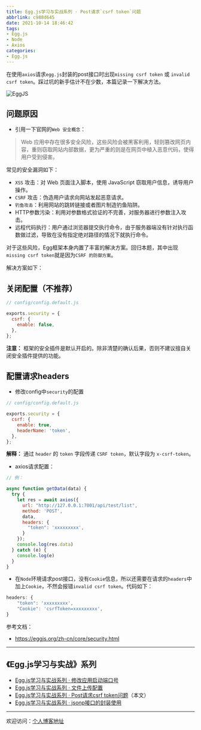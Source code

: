 ```yaml
---
title: Egg.js学习与实战系列 · Post请求`csrf token`问题
abbrlink: c988d645
date: 2021-10-14 18:46:42
tags:
- Egg.js
- Node
- Axios
categories:
- Egg.js
---
```


在使用`axios`请求`egg.js`封装的post接口时出现`missing csrf token` 或 `invalid csrf token`。踩过坑的新手估计不在少数，本篇记录一下解决方法。

![EggJS](https://tiven.cn/static/img/img-post-13-swe1tq6a2wykmnSmmNPuD.jpg)

<!-- more -->

## 问题原因

* 引用一下官网的`Web 安全概念`：

> Web 应用中存在很多安全风险，这些风险会被黑客利用，轻则篡改网页内容，重则窃取网站内部数据，更为严重的则是在网页中植入恶意代码，使得用户受到侵害。

常见的安全漏洞如下： 
* `XSS` 攻击：对 Web 页面注入脚本，使用 JavaScript 窃取用户信息，诱导用户操作。
* `CSRF` 攻击：伪造用户请求向网站发起恶意请求。
* `钓鱼攻击`：利用网站的跳转链接或者图片制造钓鱼陷阱。
* HTTP参数污染：利用对参数格式验证的不完善，对服务器进行参数注入攻击。
* 远程代码执行：用户通过浏览器提交执行命令，由于服务器端没有针对执行函数做过滤，导致在没有指定绝对路径的情况下就执行命令。

对于这些风险，Egg框架本身内置了丰富的解决方案。回归本题，其中出现`missing csrf token`就是因为`CSRF 的防御方案`。

解决方案如下：

## 关闭配置（不推荐）

```js
// config/config.default.js

exports.security = {
  csrf: {
    enable: false,
  },
};
```

**注意：** 框架的安全插件是默认开启的。除非清楚的确认后果，否则不建议擅自关闭安全插件提供的功能。

## 配置请求headers

* 修改config中`security`的配置

```js
// config/config.default.js

exports.security = {
  csrf: {
    enable: true,
    headerName: 'token',
  },
};
```

**解释：** 通过 `header` 的 `token` 字段传递 `CSRF token`，默认字段为 `x-csrf-token`。

* axios请求配置：

```js
// 例：

async function getData(data) {
  try {
    let res = await axios({
      url: "http://127.0.0.1:7001/api/test/list",
      method: 'POST',
      data,
      headers: {
        "token": 'xxxxxxxxx',
      }
    });
    console.log(res.data)
  } catch (e) {
    console.log(e)
  }
}
```

* 在`Node`环境请求post接口，没有`Cookie`信息，所以还需要在请求的`headers`中加上`Cookie`，不然会报错`invalid csrf token`。代码如下：

```js
headers: {
    "token": 'xxxxxxxxx',
    "Cookie": 'csrfToken=xxxxxxxxx',
}
```

参考文档：
* https://eggjs.org/zh-cn/core/security.html

---

## 《Egg.js学习与实战》系列

* [Egg.js学习与实战系列 · 修改应用启动端口号](https://tiven.cn/p/9836898b/ "修改应用启动端口号")
* [Egg.js学习与实战系列 · 文件上传配置](https://tiven.cn/p/a31793d2/ "文件上传配置")
* [Egg.js学习与实战系列 · Post请求csrf token问题](https://tiven.cn/p/c988d645/ "Post请求`csrf token`问题")（本文）
* [Egg.js学习与实战系列 · jsonp接口的封装使用](https://tiven.cn/p/e2d64b18/ "jsonp接口的封装使用")

---

欢迎访问：[个人博客地址](https://tiven.cn/p/c988d645/ "天問博客")

